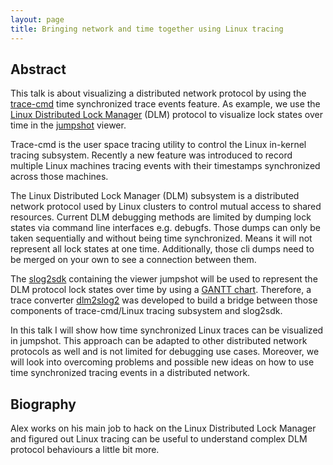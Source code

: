 ```yaml
---
layout: page
title: Bringing network and time together using Linux tracing
---
```


## Abstract
This talk is about visualizing a distributed network protocol by using the [trace-cmd](https://trace-cmd.org/) time synchronized trace events feature. As example, we use the [Linux Distributed Lock Manager](https://en.wikipedia.org/wiki/Distributed_lock_manager) (DLM) protocol to visualize lock states over time in the [jumpshot](https://www.mcs.anl.gov/research/projects/perfvis/software/viewers/index.htm#Jumpshot-4) viewer.

Trace-cmd is the user space tracing utility to control the Linux in-kernel tracing subsystem. Recently a new feature was introduced to record multiple Linux machines tracing events with their timestamps synchronized across those machines.

The Linux Distributed Lock Manager (DLM) subsystem is a distributed network protocol used by Linux clusters to control mutual access to shared resources. Current DLM debugging methods are limited by dumping lock states via command line interfaces e.g. debugfs. Those dumps can only be taken sequentially and without being time synchronized. Means it will not represent all lock states at one time. Additionally, those cli dumps need to be merged on your own to see a connection between them.

The [slog2sdk](https://www.mcs.anl.gov/research/projects/perfvis/download/index.htm#slog2sdk) containing the viewer jumpshot will be used to represent the DLM protocol lock states over time by using a [GANTT chart](https://en.wikipedia.org/wiki/Gantt_chart). Therefore, a trace converter [dlm2slog2](https://gitlab.com/netcoder/dlm2slog2/-/wikis/home) was developed to build a bridge between those components of trace-cmd/Linux tracing subsystem and slog2sdk.

In this talk I will show how time synchronized Linux traces can be
visualized in jumpshot. This approach can be adapted to other
distributed network protocols as well and is not limited for debugging
use cases. Moreover, we will look into overcoming problems and
possible new ideas on how to use time synchronized tracing events in a
distributed network.

## Biography
Alex works on his main job to hack on the Linux Distributed Lock
Manager and figured out Linux tracing can be useful to understand
complex DLM protocol behaviours a little bit more.

